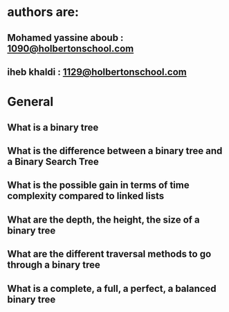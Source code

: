 # authors are:
## Mohamed yassine aboub : 1090@holbertonschool.com
## iheb khaldi : 1129@holbertonschool.com
# General
## What is a binary tree
## What is the difference between a binary tree and a Binary Search Tree
## What is the possible gain in terms of time complexity compared to linked lists
## What are the depth, the height, the size of a binary tree
## What are the different traversal methods to go through a binary tree
## What is a complete, a full, a perfect, a balanced binary tree
